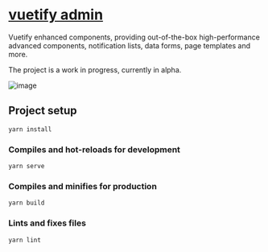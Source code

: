 # [vuetify admin](https://vadmin.heroui.net/)

Vuetify enhanced components, providing out-of-the-box high-performance advanced components, notification lists, data forms, page templates and more.

The project is a work in progress, currently in alpha.

![image](https://user-images.githubusercontent.com/13300332/114274306-5770bf00-9a50-11eb-809b-db64bcd90e88.png)

## Project setup
```
yarn install
```

### Compiles and hot-reloads for development
```
yarn serve
```

### Compiles and minifies for production
```
yarn build
```

### Lints and fixes files
```
yarn lint
```
